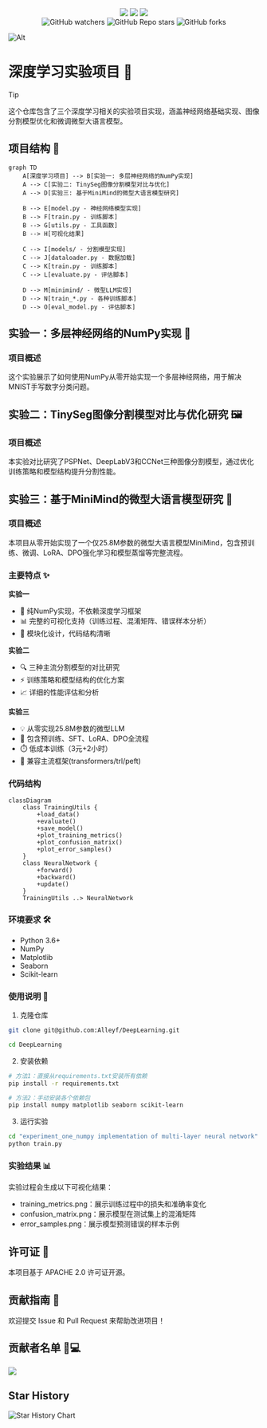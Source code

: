 <div align="center">
  <img src="https://img.shields.io/badge/branch-main-brightgreen.svg">
  <img src="https://img.shields.io/badge/License-MIT-blue.svg">
  <img src="https://jaywcjlove.github.io/sb/lang/chinese.svg">
</div>
<div align="center">
<img alt="GitHub watchers" src="https://img.shields.io/github/watchers/Alleyf/DeepLearning">
<img alt="GitHub Repo stars" src="https://img.shields.io/github/stars/Alleyf/DeepLearning">
<img alt="GitHub forks" src="https://img.shields.io/github/forks/Alleyf/DeepLearning">
</div>

![Alt](https://repobeats.axiom.co/api/embed/6b50de4922b7ce74d58795fee91c818f6f161118.svg "Repobeats analytics image")

# 深度学习实验项目 🧠


> [!TIP]
> 这个仓库包含了三个深度学习相关的实验项目实现，涵盖神经网络基础实现、图像分割模型优化和微调微型大语言模型。


## 项目结构 📁

```mermaid
graph TD
    A[深度学习项目] --> B[实验一: 多层神经网络的NumPy实现]
    A --> C[实验二: TinySeg图像分割模型对比与优化]
    A --> D[实验三: 基于MiniMind的微型大语言模型研究]
    
    B --> E[model.py - 神经网络模型实现]
    B --> F[train.py - 训练脚本]
    B --> G[utils.py - 工具函数]
    B --> H[可视化结果]
    
    C --> I[models/ - 分割模型实现]
    C --> J[dataloader.py - 数据加载]
    C --> K[train.py - 训练脚本]
    C --> L[evaluate.py - 评估脚本]
    
    D --> M[minimind/ - 微型LLM实现]
    D --> N[train_*.py - 各种训练脚本]
    D --> O[eval_model.py - 评估脚本]
```

## 实验一：多层神经网络的NumPy实现 🔬

### 项目概述
这个实验展示了如何使用NumPy从零开始实现一个多层神经网络，用于解决MNIST手写数字分类问题。

## 实验二：TinySeg图像分割模型对比与优化研究 🖼️

### 项目概述
本实验对比研究了PSPNet、DeepLabV3和CCNet三种图像分割模型，通过优化训练策略和模型结构提升分割性能。

## 实验三：基于MiniMind的微型大语言模型研究 💬

### 项目概述
本项目从零开始实现了一个仅25.8M参数的微型大语言模型MiniMind，包含预训练、微调、LoRA、DPO强化学习和模型蒸馏等完整流程。

### 主要特点 ✨

**实验一**
- 🔧 纯NumPy实现，不依赖深度学习框架
- 📊 完整的可视化支持（训练过程、混淆矩阵、错误样本分析）
- 🎯 模块化设计，代码结构清晰

**实验二**
- 🔍 三种主流分割模型的对比研究
- ⚡ 训练策略和模型结构的优化方案
- 📈 详细的性能评估和分析

**实验三**
- 💡 从零实现25.8M参数的微型LLM
- 🚀 包含预训练、SFT、LoRA、DPO全流程
- ⏱️ 低成本训练（3元+2小时）
- 🧩 兼容主流框架(transformers/trl/peft)

### 代码结构
```mermaid
classDiagram
    class TrainingUtils {
        +load_data()
        +evaluate()
        +save_model()
        +plot_training_metrics()
        +plot_confusion_matrix()
        +plot_error_samples()
    }
    class NeuralNetwork {
        +forward()
        +backward()
        +update()
    }
    TrainingUtils ..> NeuralNetwork
```

### 环境要求 🛠️
- Python 3.6+
- NumPy
- Matplotlib
- Seaborn
- Scikit-learn

### 使用说明 📝
1. 克隆仓库
```bash
git clone git@github.com:Alleyf/DeepLearning.git

cd DeepLearning
```

2. 安装依赖
```bash
# 方法1：直接从requirements.txt安装所有依赖
pip install -r requirements.txt

# 方法2：手动安装各个依赖包
pip install numpy matplotlib seaborn scikit-learn
```

3. 运行实验
```bash
cd "experiment_one_numpy implementation of multi-layer neural network"
python train.py
```

### 实验结果 📊

实验过程会生成以下可视化结果：
- training_metrics.png：展示训练过程中的损失和准确率变化
- confusion_matrix.png：展示模型在测试集上的混淆矩阵
- error_samples.png：展示模型预测错误的样本示例

## 许可证 📄
本项目基于 APACHE 2.0 许可证开源。

## 贡献指南 🤝
欢迎提交 Issue 和 Pull Request 来帮助改进项目！

## 贡献者名单 🧑💻
<a href="https://github.com/Alleyf/DeepLearning/graphs/contributors">
  <img src="https://contrib.rocks/image?repo=Alleyf/DeepLearning" />
</a>

## Star History

<picture>
    <source media="(prefers-color-scheme: dark)" srcset="https://api.star-history.com/svg?repos=Alleyf/DeepLearning&type=Date&theme=dark" />
    <source media="(prefers-color-scheme: light)" srcset="https://api.star-history.com/svg?repos=Alleyf/DeepLearning&type=Date" />
    <img alt="Star History Chart" src="https://api.star-history.com/svg?repos=Alleyf/DeepLearning&type=Date" />
</picture>
